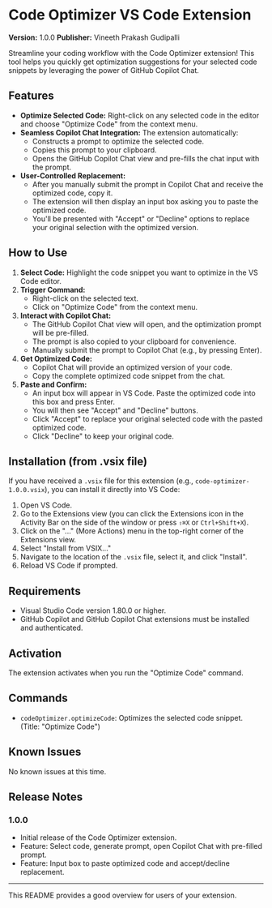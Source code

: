 # Code Optimizer VS Code Extension

**Version:** 1.0.0
**Publisher:** Vineeth Prakash Gudipalli

Streamline your coding workflow with the Code Optimizer extension! This tool helps you quickly get optimization suggestions for your selected code snippets by leveraging the power of GitHub Copilot Chat.

## Features

*   **Optimize Selected Code:** Right-click on any selected code in the editor and choose "Optimize Code" from the context menu.
*   **Seamless Copilot Chat Integration:** The extension automatically:
    *   Constructs a prompt to optimize the selected code.
    *   Copies this prompt to your clipboard.
    *   Opens the GitHub Copilot Chat view and pre-fills the chat input with the prompt.
*   **User-Controlled Replacement:**
    *   After you manually submit the prompt in Copilot Chat and receive the optimized code, copy it.
    *   The extension will then display an input box asking you to paste the optimized code.
    *   You'll be presented with "Accept" or "Decline" options to replace your original selection with the optimized version.

## How to Use

1.  **Select Code:** Highlight the code snippet you want to optimize in the VS Code editor.
2.  **Trigger Command:**
    *   Right-click on the selected text.
    *   Click on "Optimize Code" from the context menu.
3.  **Interact with Copilot Chat:**
    *   The GitHub Copilot Chat view will open, and the optimization prompt will be pre-filled.
    *   The prompt is also copied to your clipboard for convenience.
    *   Manually submit the prompt to Copilot Chat (e.g., by pressing Enter).
4.  **Get Optimized Code:**
    *   Copilot Chat will provide an optimized version of your code.
    *   Copy the complete optimized code snippet from the chat.
5.  **Paste and Confirm:**
    *   An input box will appear in VS Code. Paste the optimized code into this box and press Enter.
    *   You will then see "Accept" and "Decline" buttons.
    *   Click "Accept" to replace your original selected code with the pasted optimized code.
    *   Click "Decline" to keep your original code.

## Installation (from .vsix file)

If you have received a `.vsix` file for this extension (e.g., `code-optimizer-1.0.0.vsix`), you can install it directly into VS Code:

1.  Open VS Code.
2.  Go to the Extensions view (you can click the Extensions icon in the Activity Bar on the side of the window or press `⇧⌘X` or `Ctrl+Shift+X`).
3.  Click on the "..." (More Actions) menu in the top-right corner of the Extensions view.
4.  Select "Install from VSIX..."
5.  Navigate to the location of the `.vsix` file, select it, and click "Install".
6.  Reload VS Code if prompted.

## Requirements

*   Visual Studio Code version 1.80.0 or higher.
*   GitHub Copilot and GitHub Copilot Chat extensions must be installed and authenticated.

## Activation

The extension activates when you run the "Optimize Code" command.

## Commands

*   `codeOptimizer.optimizeCode`: Optimizes the selected code snippet. (Title: "Optimize Code")

## Known Issues

No known issues at this time.

## Release Notes

### 1.0.0

*   Initial release of the Code Optimizer extension.
*   Feature: Select code, generate prompt, open Copilot Chat with pre-filled prompt.
*   Feature: Input box to paste optimized code and accept/decline replacement.

---

This README provides a good overview for users of your extension.
